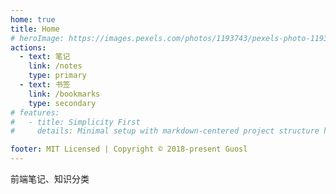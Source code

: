 ```yaml
---
home: true
title: Home
# heroImage: https://images.pexels.com/photos/1193743/pexels-photo-1193743.jpeg?auto=compress&cs=tinysrgb&dpr=1&w=500
actions:
  - text: 笔记
    link: /notes
    type: primary
  - text: 书签
    link: /bookmarks
    type: secondary
# features:
#   - title: Simplicity First
#     details: Minimal setup with markdown-centered project structure helps you focus on writing.

footer: MIT Licensed | Copyright © 2018-present Guosl
---
```


前端笔记、知识分类